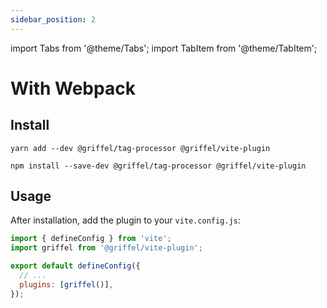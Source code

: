 ```yaml
---
sidebar_position: 2
---
```


import Tabs from '@theme/Tabs';
import TabItem from '@theme/TabItem';

# With Webpack

## Install

<Tabs>
<TabItem value="yarn" label="Yarn">

```shell
yarn add --dev @griffel/tag-processor @griffel/vite-plugin
```

</TabItem>
<TabItem value="npm" label="NPM">

```shell
npm install --save-dev @griffel/tag-processor @griffel/vite-plugin
```

</TabItem>
</Tabs>

## Usage

After installation, add the plugin to your `vite.config.js`:

```js
import { defineConfig } from 'vite';
import griffel from '@griffel/vite-plugin';

export default defineConfig({
  // ...
  plugins: [griffel()],
});
```
